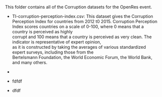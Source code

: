 This folder contains all of the Corruption datasets for the OpenRes event.

* TI-corruption-perception-index.csv: This dataset gives the Corruption Perception Index for countries from 2012 t0 2015.
Corruption Perception Index scores countries on a scale of 0-100, where 0 means that a country is perceived as highly  
corrupt and 100 means that a country is perceived as very clean. The indicator is representative of expert opinion,  
as it is constructed by taking the averages of various standardized expert surveys, including those from the   
Bertelsmann Foundation, the World Economic Forum, the World Bank, and many others.  
* 

* fdfdf  
* dfdf
